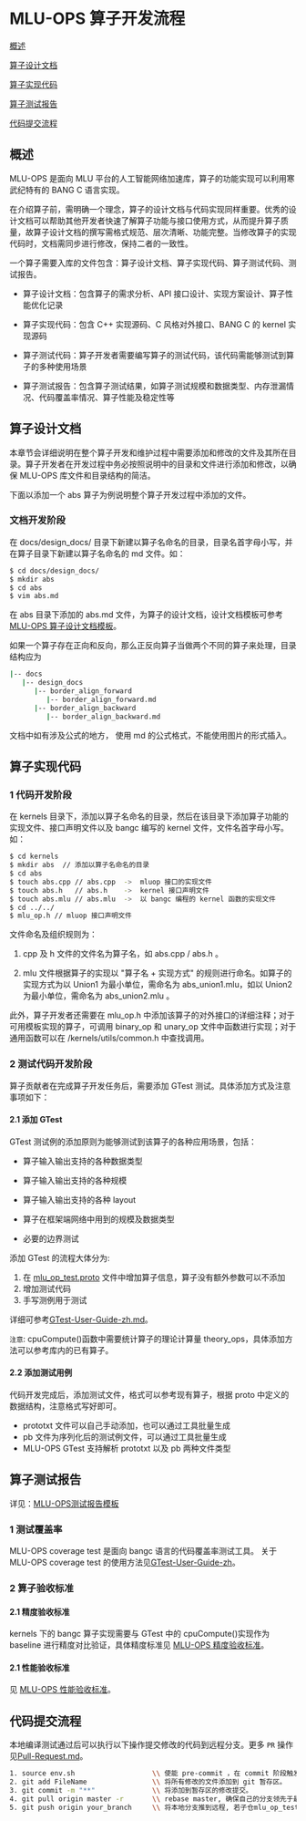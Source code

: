 # MLU-OPS 算子开发流程

[概述](./MLU-OPS-Operator-Development-Process.md#概述)

[算子设计文档](./MLU-OPS-Operator-Development-Process.md#算子设计文档)

[算子实现代码](./MLU-OPS-Operator-Development-Process.md#算子实现代码)

[算子测试报告](./MLU-OPS-Operator-Development-Process.md#算子测试报告)

[代码提交流程](./MLU-OPS-Operator-Development-Process.md#代码提交流程)

## 概述

MLU-OPS 是面向 MLU 平台的人工智能网络加速库，算子的功能实现可以利用寒武纪特有的 BANG C 语言实现。

在介绍算子前，需明确一个理念，算子的设计文档与代码实现同样重要。优秀的设计文档可以帮助其他开发者快速了解算子功能与接口使用方式，从而提升算子质量，故算子设计文档的撰写需格式规范、层次清晰、功能完整。当修改算子的实现代码时，文档需同步进行修改，保持二者的一致性。

一个算子需要入库的文件包含：算子设计文档、算子实现代码、算子测试代码、测试报告。

- 算子设计文档：包含算子的需求分析、API 接口设计、实现方案设计、算子性能优化记录

- 算子实现代码：包含 C++ 实现源码、C 风格对外接口、BANG C 的 kernel 实现源码

- 算子测试代码：算子开发者需要编写算子的测试代码，该代码需能够测试到算子的多种使用场景

- 算子测试报告：包含算子测试结果，如算子测试规模和数据类型、内存泄漏情况、代码覆盖率情况、算子性能及稳定性等

## 算子设计文档

本章节会详细说明在整个算子开发和维护过程中需要添加和修改的文件及其所在目录。算子开发者在开发过程中务必按照说明中的目录和文件进行添加和修改，以确保 MLU-OPS 库文件和目录结构的简洁。

下面以添加一个 abs 算子为例说明整个算子开发过程中添加的文件。

### 文档开发阶段

在 docs/design_docs/ 目录下新建以算子名命名的目录，目录名首字母小写，并在算子目录下新建以算子名命名的 md 文件。如：

```bash
$ cd docs/design_docs/
$ mkdir abs
$ cd abs
$ vim abs.md
```

在 abs 目录下添加的 abs.md 文件，为算子的设计文档，设计文档模板可参考[MLU-OPS 算子设计文档模板](./MLU-OPS-Operator-Design-Doc-Template.md)。

如果一个算子存在正向和反向，那么正反向算子当做两个不同的算子来处理，目录结构应为

```bash
|-- docs
   |-- design_docs
      |-- border_align_forward
         |-- border_align_forward.md
      |-- border_align_backward
         |-- border_align_backward.md
```

文档中如有涉及公式的地方， 使用 md 的公式格式，不能使用图片的形式插入。

## 算子实现代码

### 1 代码开发阶段

在 kernels 目录下，添加以算子名命名的目录，然后在该目录下添加算子功能的实现文件、接口声明文件以及 bangc 编写的 kernel 文件，文件名首字母小写。如：

```bash
$ cd kernels
$ mkdir abs  // 添加以算子名命名的目录
$ cd abs
$ touch abs.cpp // abs.cpp  ->  mluop 接口的实现文件
$ touch abs.h   // abs.h    ->  kernel 接口声明文件
$ touch abs.mlu // abs.mlu  ->  以 bangc 编程的 kernel 函数的实现文件
$ cd ../../
$ mlu_op.h // mluop 接口声明文件
```

文件命名及组织规则为：

1. cpp 及 h 文件的文件名为算子名，如 abs.cpp / abs.h 。

2. mlu 文件根据算子的实现以 "算子名 + 实现方式" 的规则进行命名。如算子的实现方式为以 Union1 为最小单位，需命名为 abs_union1.mlu，如以 Union2 为最小单位，需命名为 abs_union2.mlu 。

此外，算子开发者还需要在 mlu_op.h 中添加该算子的对外接口的详细注释；对于可用模板实现的算子，可调用 binary_op 和 unary_op 文件中函数进行实现；对于通用函数可以在 /kernels/utils/common.h 中查找调用。

### 2 测试代码开发阶段

算子贡献者在完成算子开发任务后，需要添加 GTest 测试。具体添加方式及注意事项如下：

#### 2.1 添加 GTest

GTest 测试例的添加原则为能够测试到该算子的各种应用场景，包括：

- 算子输入输出支持的各种数据类型

- 算子输入输出支持的各种规模

- 算子输入输出支持的各种 layout

- 算子在框架端网络中用到的规模及数据类型

- 必要的边界测试

添加 GTest 的流程大体分为:

1. 在 [mlu_op_test.proto](https://github.com/Cambricon/mlu-ops-proto/blob/master/mlu_op_test.proto) 文件中增加算子信息，算子没有额外参数可以不添加
2. 增加测试代码
3. 手写测例用于测试

详细可参考[GTest-User-Guide-zh.md](../GTest-User-Guide-zh.md)。

`注意`: cpuCompute()函数中需要统计算子的理论计算量 theory_ops，具体添加方法可以参考库内的已有算子。

#### 2.2 添加测试用例

代码开发完成后，添加测试文件，格式可以参考现有算子，根据 proto 中定义的数据结构，注意格式写好即可。

  - prototxt 文件可以自己手动添加，也可以通过工具批量生成
  - pb 文件为序列化后的测试例文件，可以通过工具批量生成
  - MLU-OPS GTest 支持解析 prototxt 以及 pb 两种文件类型 

## 算子测试报告

详见：[MLU-OPS测试报告模板](../MLU-OPS-Test-Report-Template.md)

### 1 测试覆盖率

MLU-OPS coverage test 是面向 bangc 语言的代码覆盖率测试工具。
关于 MLU-OPS coverage test 的使用方法见[GTest-User-Guide-zh](../GTest-User-Guide-zh.md)。

### 2 算子验收标准

#### 2.1 精度验收标准

kernels 下的 bangc 算子实现需要与 GTest 中的 cpuCompute()实现作为 baseline 进行精度对比验证，具体精度标准见 [MLU-OPS 精度验收标准](../MLU-OPS-Accuracy-Acceptance-Standard.md)。

#### 2.1 性能验收标准

见 [MLU-OPS 性能验收标准](../MLU-OPS-Performance-Acceptance-Standard.md)。

## 代码提交流程

本地编译测试通过后可以执行以下操作提交修改的代码到远程分支。更多 `PR` 操作见[Pull-Request.md](https://github.com/Cambricon/mlu-ops/blob/master/docs/Pull-Request.md)。

```bash
1. source env.sh                   \\ 使能 pre-commit ，在 commit 阶段触发代码格式检查。
2. git add FileName                \\ 将所有修改的文件添加到 git 暂存区。
3. git commit -m "**"              \\ 将添加到暂存区的修改提交。
4. git pull origin master -r       \\ rebase master, 确保自己的分支领先于最新 master 分支。
5. git push origin your_branch     \\ 将本地分支推到远程, 若子仓mlu_op_test.proto有修改，先在子仓按照2～5步提交PR。
```
